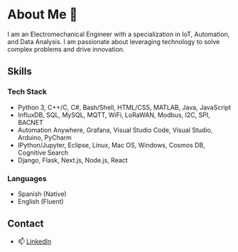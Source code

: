 # About Me 👋

I am an Electromechanical Engineer with a specialization in IoT, Automation, and Data Analysis. I am passionate about leveraging technology to solve complex problems and drive innovation.

## Skills

### Tech Stack
- Python 3, C++/C, C#, Bash/Shell, HTML/CSS, MATLAB, Java, JavaScript
- InfluxDB, SQL, MySQL, MQTT, WiFi, LoRaWAN, Modbus, I2C, SPI, BACNET
- Automation Anywhere, Grafana, Visual Studio Code, Visual Studio, Arduino, PyCharm
- IPython/Jupyter, Eclipse, Linux, Mac OS, Windows, Cosmos DB, Cognitive Search
- Django, Flask, Next.js, Node.js, React

### Languages
- Spanish (Native)
- English (Fluent)

## Contact
- 📫 [LinkedIn](https://www.linkedin.com/in/garodriguezv/)
